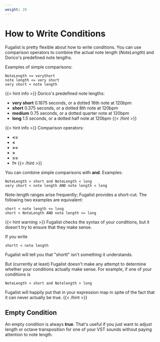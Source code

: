 ```yaml
---
weight: 20
---
```


# How to Write Conditions

Fugalist is pretty flexible about how to write conditions.
You can use comparison operators to combine the actual note length (_NoteLength_) and Dorico's predefined note lengths.

Examples of simple comparisons:

    NoteLength <= veryShort
    note length <= very short
    very short < note length


{{< hint info >}}
Dorico's predefined note lengths:
- **very short** 0.1875 seconds, or a dotted 16th note at 120bpm
- **short** 0.375 seconds, or a dotted 8th note at 120bpm
- **medium** 0.75 seconds, or a dotted quarter note at 120bpm
- **long** 1.5 seconds, or a dotted half note at 120bpm
{{< /hint >}}

{{< hint info >}}
Comparison operators:
- **<=**
- **<**
- **>=**
- **>**
- **==**
- **!=**
{{< /hint >}}

You can combine simple comparisons with **and**. Examples:

    NoteLength > short and NoteLength < long
    very short < note length AND note length < long

Note-length ranges arise frequently; Fugalist provides a short-cut. The following two examples are equivalent:

    short < note length <= long
    short < NoteLength AND note length <= long


{{< hint warning >}}
Fugalist checks the syntax of your conditions, but it doesn't try to ensure that they make sense.

If you write

    shortt < note length

Fugalist will tell you that "shortt" isn't something it understands. 

But (currently at least) Fugalist doesn't
make any attempt to determine whether your conditions actually make sense. For example, if one of your conditions is

    NoteLength < short and Notelength > long

Fugalist will happily put that in your expression map in spite of the fact that it can never actually be true.
{{< /hint >}}

## Empty Condition

An empty condition is always **true**.
That's useful if you just want to adjust length or octave transposition for one of your VST sounds without paying
attention to note length.

